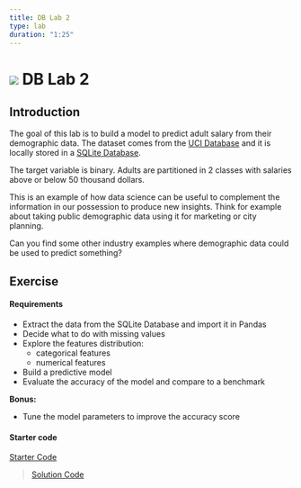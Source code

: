 ```yaml
---
title: DB Lab 2
type: lab
duration: "1:25"
---
```


# ![](https://ga-dash.s3.amazonaws.com/production/assets/logo-9f88ae6c9c3871690e33280fcf557f33.png) DB Lab 2

## Introduction

The goal of this lab is to build a model to predict adult salary from their demographic data. The dataset comes from the [UCI Database](http://archive.ics.uci.edu/ml/datasets/Adult) and it is locally stored in a [SQLite Database](./assets/datasets/adult.sqlite).

The target variable is binary. Adults are partitioned in 2 classes with salaries above or below 50 thousand dollars.

This is an example of how data science can be useful to complement the information in our possession to produce new insights. Think for example about taking public demographic data using it for marketing or city planning.

Can you find some other industry examples where demographic data could be used to predict something?


## Exercise

#### Requirements

- Extract the data from the SQLite Database and import it in Pandas
- Decide what to do with missing values
- Explore the features distribution:
    - categorical features
    - numerical features
- Build a predictive model
- Evaluate the accuracy of the model and compare to a benchmark

**Bonus:**
- Tune the model parameters to improve the accuracy score

#### Starter code

[Starter Code](./code/starter-code/starter-code-1_4.ipynb)
> [Solution Code](./code/solution-code/solution-code-1_4.ipynb)

